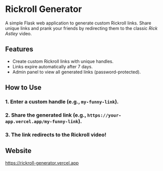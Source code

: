 # Rickroll Generator

A simple Flask web application to generate custom Rickroll links. Share unique links and prank your friends by redirecting them to the classic *Rick Astley* video.

## Features

- Create custom Rickroll links with unique handles.
- Links expire automatically after 7 days.
- Admin panel to view all generated links (password-protected).

## How to Use
### 1. Enter a custom handle (e.g., `my-funny-link`).
### 2. Share the generated link (e.g., `https://your-app.vercel.app/my-funny-link`).
### 3. The link redirects to the Rickroll video!

## Website
https://rickroll-generator.vercel.app
